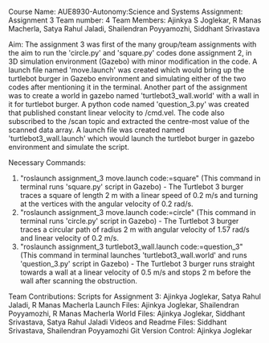 Course Name: AUE8930-Autonomy:Science and Systems
Assignment: Assignment 3
Team number: 4
Team Members: Ajinkya S Joglekar, R Manas Macherla, Satya Rahul Jaladi, Shailendran Poyyamozhi, Siddhant Srivastava

Aim: The assignment 3 was first of the many group/team assignments with the aim to run the 'circle.py' and 'square.py' codes done assignment 2, in 3D simulation environment (Gazebo) with minor modification in the code. A launch file named 'move.launch' was created which would bring up the turtlebot burger in Gazebo environment and simulating either of the two codes after mentioning it in the terminal.
Another part of the assignment was to create a world in gazebo named 'turtlebot3_wall.world' with a wall in it for turtlebot burger. A python code named 'question_3.py' was created that published constant linear velocity to /cmd.vel. The code also subscribed to the /scan topic and extracted the centre-most value of the scanned data array. A launch file was created named 'turtlebot3_wall.launch' which would launch the turtlebot burger in gazebo environment and simulate the script.

Necessary Commands:
1. "roslaunch assignment_3 move.launch code:=square" (This command in terminal runs 'square.py' script in Gazebo) - The Turtlebot 3 burger traces a square of length 2 m with a linear speed of 0.2 m/s and turning at the vertices with the angular velocity of 0.2 rad/s.
2. "roslaunch assignment_3 move.launch code:=circle" (This command in terminal runs 'circle.py' script in Gazebo) - The Turtlebot 3 burger traces a circular path of radius 2 m with angular velocity of 1.57 rad/s and linear velocity of 0.2 m/s.
3. "roslaunch assignment_3 turtlebot3_wall.launch code:=question_3" (This command in terminal launches 'turtlebot3_wall.world' and runs 'question_3.py' script in Gazebo) - The Turtlebot 3 burger runs straight towards a wall at a linear velocity of 0.5 m/s and stops 2 m before the wall after scanning the obstruction.

Team Contributions:
Scripts for Assignment 3: Ajinkya Joglekar, Satya Rahul Jaladi, R Manas Macherla
Launch Files: Ajinkya Joglekar, Shailendran Poyyamozhi, R Manas Macherla
World Files: Ajinkya Joglekar, Siddhant Srivastava, Satya Rahul Jaladi
Videos and Readme Files: Siddhant Srivastava, Shailendran Poyyamozhi
Git Version Control: Ajinkya Joglekar

